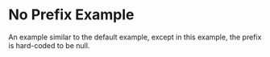 # No Prefix Example

An example similar to the default example, except in this example, the prefix is hard-coded to be null.
